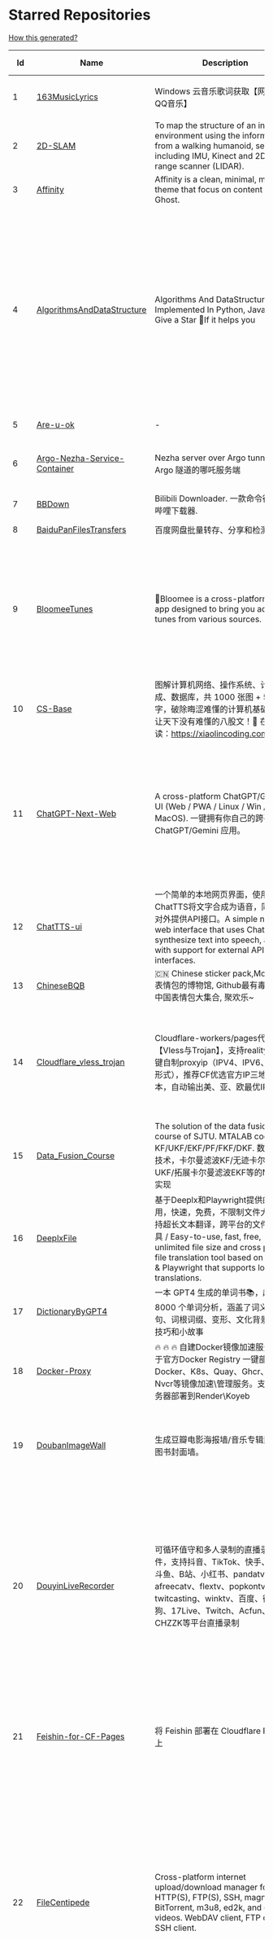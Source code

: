 # Starred Repositories  
[How this generated?](../master/USAGE.md)  
  
| Id 			| Name			| Description | Star Counts | Topics/Tags   | Last Updated 	|  
| ----------- | ----------- 	| ----------- | ----------- | ----------- 	| -----------   |  
|1|[163MusicLyrics](https://github.com/jitwxs/163MusicLyrics.git)|Windows 云音乐歌词获取【网易云、QQ音乐】|2076|neteasecloud, lyrics, 163music, srt, qqmusic|25-8-2024|  
|2|[2D-SLAM](https://github.com/Pontusun/2D-SLAM.git)|To map the structure of an indoor environment using the information from a walking humanoid, sensors including IMU, Kinect and 2D laser range scanner (LIDAR).|14||2-4-2015|  
|3|[Affinity](https://github.com/Showfom/Affinity.git)|Affinity is a clean, minimal, modern theme that focus on content for Ghost.|137|ghost, ghost-theme, ghost-themes|16-12-2019|  
|4|[AlgorithmsAndDataStructure](https://github.com/Py-Contributors/AlgorithmsAndDataStructure.git)|Algorithms And DataStructure Implemented In Python, Java & CPP, Give a Star 🌟If it helps you|945|data-structures, algorithms-and-data-structures, python-data-structures, python-algorithms, backtracking-algorithm, linkedlist, algorithm, cpp, python, algorithms, open-source, java, javascript, python3, computer-science|2-6-2024|  
|5|[Are-u-ok](https://github.com/AUK9527/Are-u-ok.git)|-|9119||13-8-2024|  
|6|[Argo-Nezha-Service-Container](https://github.com/fscarmen2/Argo-Nezha-Service-Container.git)|Nezha server over Argo tunnel 使用 Argo 隧道的哪吒服务端|635|nezha, probe, argo, cloudflared, paas, tunnel, vps|24-9-2024|  
|7|[BBDown](https://github.com/nilaoda/BBDown.git)|Bilibili Downloader. 一款命令行式哔哩哔哩下载器.|9765|downloader|1-9-2024|  
|8|[BaiduPanFilesTransfers](https://github.com/hxz393/BaiduPanFilesTransfers.git)|百度网盘批量转存、分享和检测工具|1474|baidu, gui, windows|25-10-2024|  
|9|[BloomeeTunes](https://github.com/HemantKArya/BloomeeTunes.git)|🌸Bloomee is a cross-platform music app designed to bring you ad-free tunes from various sources. 🌼🎵|385|android, android-app, bloc, flutter, flutter-apps, just-audio, music, music-player, saavn, youtube, downloader, spotify, music-client, windows, dart, hacktoberfest|16-10-2024|  
|10|[CS-Base](https://github.com/xiaolincoder/CS-Base.git)|图解计算机网络、操作系统、计算机组成、数据库，共 1000 张图 + 50 万字，破除晦涩难懂的计算机基础知识，让天下没有难懂的八股文！🚀 在线阅读：https://xiaolincoding.com  |14453|java, cpp, python, c, golang, linux, network, tcp|30-8-2024|  
|11|[ChatGPT-Next-Web](https://github.com/ChatGPTNextWeb/ChatGPT-Next-Web.git)|A cross-platform ChatGPT/Gemini UI (Web / PWA / Linux / Win / MacOS). 一键拥有你自己的跨平台 ChatGPT/Gemini 应用。|76127|chatgpt, nextjs, vercel, webui, cross-platform, tauri, tauri-app, react, desktop, gemini, fe, gemini-pro, gemini-server, gemini-ultra, ollama, groq, claude, calclaude, gpt-4o|30-10-2024|  
|12|[ChatTTS-ui](https://github.com/jianchang512/ChatTTS-ui.git)|一个简单的本地网页界面，使用ChatTTS将文字合成为语音，同时支持对外提供API接口。A simple native web interface that uses ChatTTS to synthesize text into speech, along with support for external API interfaces.|6140|tts, chattts|29-8-2024|  
|13|[ChineseBQB](https://github.com/zhaoolee/ChineseBQB.git)|🇨🇳 Chinese sticker pack,More joy / 表情包的博物馆, Github最有毒的仓库, 中国表情包大集合, 聚欢乐~|12223||29-9-2024|  
|14|[Cloudflare_vless_trojan](https://github.com/yonggekkk/Cloudflare_vless_trojan.git)|Cloudflare-workers/pages代理脚本【Vless与Trojan】，支持reality协议一键自制proxyip（IPV4、IPV6、域名三形式），推荐CF优选官方IP三地区脚本，自动输出美、亚、欧最优IP|4763|cdn, vless, cloudflare-workers, v2ray, xray, ygkkk, cloudflare-pages, cloudflare, trojan, base64, clash-meta, sing-box, reality|30-10-2024|  
|15|[Data_Fusion_Course](https://github.com/ChangjingLiu/Data_Fusion_Course.git)|The solution of the data fusion  course of SJTU. MTALAB code for KF/UKF/EKF/PF/FKF/DKF. 数据融合技术，卡尔曼滤波KF/无迹卡尔曼滤波UKF/拓展卡尔曼滤波EKF等的MATLAB实现|68|kalman-filter, kalman|9-7-2023|  
|16|[DeeplxFile](https://github.com/infrost/DeeplxFile.git)|基于Deeplx和Playwright提供的简单易用，快速，免费，不限制文件大小，支持超长文本翻译，跨平台的文件翻译工具 / Easy-to-use, fast, free, unlimited file size and cross platform file translation tool based on Deeplx & Playwright that supports long text translations.|568||9-9-2024|  
|17|[DictionaryByGPT4](https://github.com/Ceelog/DictionaryByGPT4.git)|一本 GPT4 生成的单词书📚，超过 8000 个单词分析，涵盖了词义、例句、词根词缀、变形、文化背景、记忆技巧和小故事|3703|gpt-4, gpt4|14-10-2024|  
|18|[Docker-Proxy](https://github.com/dqzboy/Docker-Proxy.git)|🔥 🔥 🔥 自建Docker镜像加速服务，基于官方Docker  Registry 一键部署Docker、K8s、Quay、Ghcr、Mcr、Nvcr等镜像加速\管理服务。支持免服务器部署到Render\Koyeb|1927|docker-proxy, docker-registry, gcr-registry|27-10-2024|  
|19|[DoubanImageWall](https://github.com/icue/DoubanImageWall.git)|生成豆瓣电影海报墙/音乐专辑封面墙/图书封面墙。|209|douban, douban-movie, douban-music, douban-crawler, douban-spider, douban-book|15-8-2024|  
|20|[DouyinLiveRecorder](https://github.com/ihmily/DouyinLiveRecorder.git)|可循环值守和多人录制的直播录制软件，支持抖音、TikTok、快手、虎牙、斗鱼、B站、小红书、pandatv、afreecatv、flextv、popkontv、twitcasting、winktv、百度、微博、酷狗、17Live、Twitch、Acfun、CHZZK等平台直播录制|4792|douyin-live, video-downloader, douyin-api, douyulive, live-recorder, tiktok-api, tiktoklive, spider, afreecatv, douyin, tiktok, flextv, twitcasting, pandatv, douyu, huya, weibo-live, twitch, showroom-live, acfun-live|30-10-2024|  
|21|[Feishin-for-CF-Pages](https://github.com/GenshinMinecraft/Feishin-for-CF-Pages.git)|将 Feishin 部署在 Cloudflare Pages 上|15|cloudflare, cloudflare-pages, jellyfin, jellyfin-client, jellyfin-web, music-library, music-player, navidrome, navidrome-client|5-10-2024|  
|22|[FileCentipede](https://github.com/filecxx/FileCentipede.git)|Cross-platform internet upload/download manager for HTTP(S), FTP(S), SSH, magnet-link, BitTorrent, m3u8, ed2k, and online videos.  WebDAV client, FTP client, SSH client.|7653|bittorrent-client, download-manager, download-videos, bt, magnet, libtorrent, http-client, ftp-client, download, video-downloader, stream-downloader, torrent, qbittorrent, transmission, webdav-client, ssh-client, m3u8, remote-download, qt|25-10-2024|  
|23|[FileCodeBox](https://github.com/vastsa/FileCodeBox.git)|文件快递柜-匿名口令分享文本，文件，像拿快递一样取文件（FileCodeBox - File Express Cabinet - Anonymous Passcode Sharing Text, Files, Like Taking Express Delivery for Files）|4008|python, anonymous, fastapi, tool, filecodebox|16-10-2024|  
|24|[FreeControl](https://github.com/pdone/FreeControl.git)|在PC上控制Android设备|1963|android, adb, scrcpy|19-7-2024|  
|25|[GoMusic](https://github.com/Bistutu/GoMusic.git)|迁移网易云/QQ音乐歌单至 Apple/Youtube/Spotify Music|934||4-10-2024|  
|26|[HackSTLinkUpgrade](https://github.com/armink/HackSTLinkUpgrade.git)|暴力升级你的 ST-Link 及 STM32CubeIDE|97|st-link, stm32, stcubeide, cubeide|4-12-2022|  
|27|[IPDB](https://github.com/ymyuuu/IPDB.git)|Cloudflare反代优选IP库|1427||30-10-2024|  
|28|[Implementation-of-Hector-SLAM-and-Autonomous-Navigation](https://github.com/Badri-R-S/Implementation-of-Hector-SLAM-and-Autonomous-Navigation.git)|Designed a mobile robot controlled using Raspberry Pi. Used hector mapping and AMCL to map the environment and localize the robot. Dijkstra Algorithm was used to autonomously navigate the robot.|2|amcl, hector-slam, ros, slam|13-11-2022|  
|29|[InnerTune](https://github.com/z-huang/InnerTune.git)|A Material 3 YouTube Music client for Android|4565|music, music-player, youtube, android, youtube-music, material-design, materialyou, innertube|29-10-2024|  
|30|[Matsuri](https://github.com/MatsuriDayo/Matsuri.git)|Matsuri (茉莉) / V2Ray / universal proxy toolchain for Android / Fork of SagerNet|2527|android, shadowsocks, v2ray, anticensorship|30-6-2023|  
|31|[MixTeX-Latex-OCR](https://github.com/RQLuo/MixTeX-Latex-OCR.git)|MixTeX multimodal LaTeX, ZhEn, and, Table OCR. It performs efficient CPU-based inference in a local offline on Windows.|795|computer-vision, deep-learning, latex, machine-learning, ocr, onnx, python|1-10-2024|  
|32|[Motrix](https://github.com/agalwood/Motrix.git)|A full-featured download manager.|45548|motrix, aria2, download-manager, macos, windows, linux, bittorrent, magnet, electron, bt, mac, download, torrent|7-6-2023|  
|33|[MouseClickTool](https://github.com/lalakii/MouseClickTool.git)|简单好用的鼠标连点器，体积小巧，性能好好的~鼠标连点器，当前版本体积仅16KB。|355|mouseclick, mouse, mouseclicker, autoclicker|26-10-2024|  
|34|[NaiveProxy-yg](https://github.com/yonggekkk/NaiveProxy-yg.git)|NaiveProxy多功能一键脚本，全网独家的多端口复用功能、自定义伪装站|311|acme, naiveproxy, warp, ygkkk|18-12-2023|  
|35|[NotionNext](https://github.com/tangly1024/NotionNext.git)|使用 NextJS + Notion API 实现的，支持多种部署方案的静态博客，无需服务器、零门槛搭建网站，为Notion和所有创作者设计。 (A static blog built with NextJS and Notion API, supporting multiple deployment options. No server required, zero threshold to set up a website. Designed for Notion and all creators.)|7730|tailwindcss, vercel, nextjs, react, blog, notion, zeabur|30-10-2024|  
|36|[Oracle-server-keep-alive-script](https://github.com/spiritLHLS/Oracle-server-keep-alive-script.git)|服务器资源占用脚本(甲骨文服务器保活脚本)(Oracle Server Keep Alive Script)|1624|alive, centos, debian, oracle, redhat, server, ubuntu, bash, oracle-cloud, dynamic, speedtest-cli, speedtest-go|22-10-2023|  
|37|[Oracle_OneKey_Active](https://github.com/Mrmineduce21/Oracle_OneKey_Active.git)|为了应对甲骨文最新回收机制而作的垃圾脚本|300||15-3-2023|  
|38|[PT-Plugin-Plus](https://github.com/pt-plugins/PT-Plugin-Plus.git)|PT 助手 Plus，为 Microsoft Edge、Google Chrome、Firefox 浏览器插件（Web Extensions），主要用于辅助下载 PT 站的种子。|6880|chrome-extension, firefox-addon, web-extension, edge-extension|3-10-2024|  
|39|[PathPlanning](https://github.com/zhm-real/PathPlanning.git)|Common used path planning algorithms with animations.|8001|astar, anytime-repairing-astar, learning-realtime-astar, realtime-adaptive-astar, lifelong-planning-astar, dstar, dstar-lite, anytime-dstar, rrt, rrt-star, rrt-connect, dynamic-rrt, extended-rrt, informed-rrt-star, fast-marching-trees, rrt-star-smart, batch-informed-trees, path-planning|14-12-2020|  
|40|[ROS-Autonomous-Robot](https://github.com/Abinay-Brown/ROS-Autonomous-Robot.git)|Autonomous Differential Drive Robot equipped with LIDAR AND IMU uses Hector-SLAM for mapping and ROS Navigation Stack to navigate autonomously|9||27-7-2023|  
|41|[Rin](https://github.com/openRin/Rin.git)|⚡Dynamic blog based on Cloudflare Pages + Workers + D1 + R2|1526|blog, bun, bunjs, framework, web, cloudflare, cloudflare-workers, elysiajs, react|22-10-2024|  
|42|[STranslate](https://github.com/ZGGSONG/STranslate.git)|A ready-to-use, ready-to-go translation ocr tool developed by WPF/WPF 开发的一款即开即用、即用即走的翻译、OCR工具|1993|deepl, wpf, mvvm, bing, openai, ocr, paddleocr, stranslate|29-10-2024|  
|43|[Shadowrocket-ADBlock-Rules](https://github.com/h2y/Shadowrocket-ADBlock-Rules.git)|提供多款 Shadowrocket 规则，带广告过滤功能。用于 iOS 未越狱设备选择性地自动翻墙。|15644|shadowrocket, surge, gfw, shadowsocks, shadowsocksr, ssr, proxy|12-4-2021|  
|44|[SteamTools](https://github.com/BeyondDimension/SteamTools.git)|🛠「Watt Toolkit」是一个开源跨平台的多功能 Steam 工具箱。|20166|steam, csharp, dotnet, wpf, mvvm, xaml, avalonia, avaloniaui, dotnetcore, cross-platform, steamtools, linux-app, windows-app, macos-app, ios-app, android-app, crossplatform|21-10-2024|  
|45|[TVBox](https://github.com/2hacc/TVBox.git)|TVBox 网络接口，更新速度快，接口访问速度快且稳定！|4782|tvbox|29-3-2024|  
|46|[Telegraph-Image](https://github.com/cf-pages/Telegraph-Image.git)|Image Hosting solution, Flickr/imgur alternative, make it easy for users to share their images. Using Cloudflare Pages and Telegraph.|3366|cloudflare, cloudflare-pages, flickr, image, image-host, image-hosting, image-sharing, imgur, serverless, telegraph, upload-images|26-9-2024|  
|47|[ToastFish](https://github.com/Uahh/ToastFish.git)|一个利用摸鱼时间背单词的软件。|5296||27-1-2023|  
|48|[Umi-OCR](https://github.com/hiroi-sora/Umi-OCR.git)|OCR software, free and offline. 开源、免费的离线OCR软件。支持截屏/批量导入图片，PDF文档识别，排除水印/页眉页脚，扫描/生成二维码。内置多国语言库。|26845|paddleocr, ocr, ocr-python, umi-ocr, qml, qt, screenshot|18-10-2024|  
|49|[UnblockNeteaseMusic](https://github.com/nondanee/UnblockNeteaseMusic.git)|Revive unavailable songs for Netease Cloud Music|17418|netease-cloud-music, unblocker, proxy-server|22-12-2020|  
|50|[VipVideo](https://github.com/iodefog/VipVideo.git)|各大网站vip视频、世界杯直播（CCTV5）免费观看 - Mac版。付费电影，VIP会员剧等，去广告播放。自用视频或者电影URL，音乐破解URL，CCTV等电视播放URL，爱奇艺、腾讯视频、芒果视频、bilibili、美剧、韩剧、日剧、音乐破解|3140||18-1-2023|  
|51|[WorkerVless2sub](https://github.com/cmliu/WorkerVless2sub.git)|这个是一个将 Cloudflare Workers - VLESS 搭配 自建优选域名 的 订阅生成器|3594||20-10-2024|  
|52|[X-TRACK](https://github.com/FASTSHIFT/X-TRACK.git)|A GPS bicycle speedometer that supports offline maps and track recording |5508|gps, gps-tracking, bicycle, speedometer, offline-maps, mcu, lvgl, mvp, gpx|27-9-2024|  
|53|[Y-TOC](https://github.com/struy-cn/Y-TOC.git)|-|103||24-3-2024|  
|54|[YYeTsBot](https://github.com/tgbot-collection/YYeTsBot.git)|🎬 人人影视 机器人和网站，包含人人影视全部资源以及众多网友的网盘分享|14199|yyets, telegram-bot, movies, tv-shows, bot, zimuxia|21-7-2024|  
|55|[alidrive-uploader-for-baota](https://github.com/aoaostar/alidrive-uploader-for-baota.git)|阿里云盘上传宝塔插件|102||28-7-2022|  
|56|[aliyundrive-webdav](https://github.com/messense/aliyundrive-webdav.git)|阿里云盘 WebDAV 服务|9615|aliyundrive, aliyundrive-client, webdav-server, openwrt-package, luci-app|23-7-2024|  
|57|[aria2](https://github.com/aria2/aria2.git)|aria2 is a lightweight multi-protocol & multi-source, cross platform download utility operated in command-line. It supports HTTP/HTTPS, FTP, SFTP, BitTorrent and Metalink.|35651|cpp11, http, ftp, sftp, bittorrent, rpc, download, metalink|30-6-2024|  
|58|[awesome-cloudflare](https://github.com/zhuima/awesome-cloudflare.git)|⛅️ 精选的 Cloudflare 工具、开源项目、指南、博客和其他资源列表。/ ⛅️ A curated list of Cloudflare tools, open source projects, guides, blogs and other resources.|8521||29-10-2024|  
|59|[awesome-english-ebooks](https://github.com/hehonghui/awesome-english-ebooks.git)|经济学人(含音频)、纽约客、卫报、连线、大西洋月刊等英语杂志免费下载,支持epub、mobi、pdf格式, 每周更新|21882|download, ebooks, economist, economist-ebooks, new-yorker, pdf|25-10-2024|  
|60|[awesome-social-media-downloader](https://github.com/DangJin/awesome-social-media-downloader.git)|👿 收录了一些能够免费下载油管、B 站、抖音等平台视频的下载工具。Some download tools that can freely download videos from platforms such as YouTube, Bilibili, Douyin, etc. have been included.|1073|downloader, bilibili-download, iqiyi, video, youku, youtube-dl|24-6-2024|  
|61|[awesome-testflight-link](https://github.com/pluwen/awesome-testflight-link.git)|Collection of Testflight public app link（iOS/iPad OS/macOS）。|3645|testflight, app, collection, ios, iphone, ipad, macos|30-10-2024|  
|62|[awesome-toolbox-chinese](https://github.com/bestxtools/awesome-toolbox-chinese.git)|🧰 优秀工具箱集合 - 收集，推荐好用、优秀的工具箱。工具箱大全。  https://awesome-toolbox-chinese.bestxtools.com/   https://😎🧰.bestxtools.com/|1006|toolbox, toolboxes, tools, awesome-list, awesome, awesome-toolbox, awesome-tools, online-tools, online-tools-websites, bestxtools|28-8-2023|  
|63|[bili2text](https://github.com/lanbinshijie/bili2text.git)|Bilibili视频转文字，一步到位，输入链接即可使用|579||28-10-2024|  
|64|[biliup](https://github.com/biliup/biliup.git)|全自动录播、直播录制、分p投稿工具，支持twitch、ytb频道搬运。|3340|bilibili, huya, douyu, douyin, bilibiliupload, youtube, twitch, downloader, download|26-10-2024|  
|65|[cashbook](https://github.com/dingdangdog/cashbook.git)|Docker部署的Web记账本。|75|cashbook, web, docker, ledger|30-10-2024|  
|66|[clash-verge-rev](https://github.com/clash-verge-rev/clash-verge-rev.git)|Continuation of Clash Verge - A Clash Meta GUI based on Tauri (Windows, MacOS, Linux)|36803|clash, clash-meta, clash-verge, linux, mac, tauri-app, windows, mihomo|30-10-2024|  
|67|[cloudflare](https://github.com/ip-scanner/cloudflare.git)|-|3696||14-2-2024|  
|68|[cloudflare_temp_email](https://github.com/dreamhunter2333/cloudflare_temp_email.git)|CloudFlare free temp domain email 免费收发 临时域名邮箱 支持附件 IMAP SMTP TelegramBot|2434|cloudflare-email, cloudflare-pages, cloudflare-workers, email, free|27-9-2024|  
|69|[dijkstras-algorithm](https://github.com/mburst/dijkstras-algorithm.git)|Implementations of Dijkstra's shortest path algorithm in different languages|526||21-2-2023|  
|70|[echarts](https://github.com/apache/echarts.git)|Apache ECharts is a powerful, interactive charting and data visualization library for browser|60514|echarts, data-visualization, charts, charting-library, visualization, apache, data-viz, canvas, svg|30-10-2024|  
|71|[eno-music](https://github.com/cloudflypeng/eno-music.git)|-|488||30-10-2024|  
|72|[extract_forward_tgbot](https://github.com/AhFeil/extract_forward_tgbot.git)|存储转发给它的消息，并能推送到网页，方便查看编辑信息，附带拼接图片、视频转 GIF 功能。 Store the messages forwarded to it, and be able to push them to the web page, for easy viewing and editing of the information.|103|python3, telegram-bot|22-6-2024|  
|73|[fideo-live-record](https://github.com/chenfan0/fideo-live-record.git)|A convenient live broadcast recording software! Supports Tiktok, Youtube, Twitch, Bilibili, Bigo!(一款方便的直播录制软件! 支持tiktok, youtube, twitch, 抖音，虎牙，斗鱼，快手，微博，网易cc，bilibili，花椒, 淘宝, 京东) |1017|douyin, douyu, ffmpeg, live-record, mac, tiktok, twitch, window, youtube, bigo, taobao, weibo, huya|30-10-2024|  
|74|[free](https://github.com/freefq/free.git)|翻墙、免费翻墙、免费科学上网、免费节点、免费梯子、免费ss/v2ray/trojan节点、蓝灯、谷歌商店、翻墙梯子|36932|fanqiang, v2ray, lantern, trojan, freefq, gfw, vmess, bulink, vpn, shadowsocks|6-2-2024|  
|75|[fusion](https://github.com/0x2E/fusion.git)|A lightweight, self-hosted friendly RSS aggregator and reader|1088|rss, rss-aggregator, rss-reader, self-hosted|29-9-2024|  
|76|[get_jobs](https://github.com/loks666/get_jobs.git)|💼【AI找工作助手】全平台自动投简历脚本：(boss、前程无忧、猎聘、拉勾、智联招聘)|753|resume, submit, voluntarily|30-10-2024|  
|77|[get_subscribe](https://github.com/ermaozi/get_subscribe.git)|✈️ 免费机场  / 免费VPN -> 自动获取免 clash/v2ray/trojan/sr/ssr 订阅链接，间隔12小时持续更新   科学上网   翻墙|6882|clash, v2ray, trojan, trojan-go, sr, ssr, android, vpn|30-10-2024|  
|78|[halo](https://github.com/halo-dev/halo.git)|强大易用的开源建站工具。|33909|halo, cms, halocms, content-management-system, blog, blog-engine|30-10-2024|  
|79|[haoruanfenxiang](https://github.com/yoyodadada/haoruanfenxiang.git)|好软分享|4226||30-10-2024|  
|80|[hector_slam_Ceres](https://github.com/wenbowen123/hector_slam_Ceres.git)|"Localization and Perception for Control and Decision-Making of a Low-Speed Autonomous Shuttle in a Campus Pilot Deployment." SAE International Journal of Connected and Automated Vehicles 1, no. 12-01-02-0003 (2018).|23|slam, robotics, self-driving-car, ceres-solver|21-4-2019|  
|81|[hexo](https://github.com/hexojs/hexo.git)|A fast, simple & powerful blog framework, powered by Node.js.|39433|hexo, javascript, nodejs, static-site-generator, typescript|14-10-2024|  
|82|[hexo-pro](https://github.com/wuzheng228/hexo-pro.git)|-|61||28-9-2024|  
|83|[hexo.github.io](https://github.com/wuhu-pig/hexo.github.io.git)|-|1||27-8-2024|  
|84|[html5-speedtest](https://github.com/insoxin/html5-speedtest.git)|一个基于HTML5的Speedtest 开源速度测试(服务器网速)只有9kb的精简汉化|112|html5-speedtest, speedtest|20-9-2019|  
|85|[iptv-sources](https://github.com/wuhu-pig/iptv-sources.git)|自动抓取更新iptv源 Autoupdate iptv sources|1||17-12-2023|  
|86|[iptv-sources](https://github.com/HerbertHe/iptv-sources.git)|Autoupdate iptv sources|6499|iptv, iptv-channels, iptv-m3u, m3u, kodi, tvbox, diyp, docker|7-9-2024|  
|87|[jpg2gif](https://github.com/hellodk34/jpg2gif.git)|把telegram导出的jpg/jpeg/png静态表情图片转换成微信能够导入的.gif文件|84|sticker, stickers, telegram|10-4-2024|  
|88|[keyword_alert_bot](https://github.com/Hootrix/keyword_alert_bot.git)|telegram keyword alert bot ⏰|252|telegram-bot, bot, python, telegram, docker, sqlite|11-7-2024|  
|89|[live](https://github.com/wwb521/live.git)|更新高质量电视直播源，欢迎大家使用，永久免费|1837||24-10-2024|  
|90|[lottie-converter](https://github.com/ed-asriyan/lottie-converter.git)|Converts Lottie Animations (.json / .lottie) and Telegram stickers (*.tgs) to GIF / PNG / APNG / WEBP / WEBM|818|tgs, telegram, gif, sticker, lottie, stickers, animated-stickers, gifski, webp, apng, png, tgs-to-apng, tgs-to-gif, tgs-to-png, tgs-to-webp, lottie-to-apng, lottie-to-gif, lottie-to-webp, lottie-to-webm, webm|29-9-2024|  
|91|[matlab_motion_planning](https://github.com/ai-winter/matlab_motion_planning.git)|Motion planning and Navigation of AGV/AMR：matlab implementation of Dijkstra, A*, Theta*, JPS, D*, LPA*, D* Lite, RRT, RRT*, RRT-Connect, Informed RRT*, ACO, Voronoi, PID, LQR, MPC, APF, RPP, DWA, DDPG, Bezier, B-spline, Dubins, Reeds-Shepp etc.|313|a-star, d-star, dijkstra, dynamic-window-approach, informed-rrt-star, jump-point-search, motion-planning, rrt, rrt-connect, rrt-star, ant-colony-optimization, pid-control, voronoi, theta-star, artificial-potential-field, lqr-controller, mpc-control|8-2-2024|  
|92|[mdx-notes](https://github.com/maqi1520/mdx-notes.git)|⛷ Cross-platform note-taking software, public layout editor, using MDX ⛷ 跨平台笔记软件，公众号排版编辑器，使用MDX来排版|1061|mdx, markdown-editor, markdown, nextjs, note-taking, notes|27-10-2024|  
|93|[mihomo](https://github.com/MetaCubeX/mihomo.git)|A simple Python Pydantic model for Honkai: Star Rail parsed data from the Mihomo API.|16295|honkai-star-rail, mihomo, python, star-rail-api|20-10-2024|  
|94|[n8n](https://github.com/n8n-io/n8n.git)|Free and source-available fair-code licensed workflow automation tool. Easily automate tasks across different services.|47914|automation, automated, ipaas, n8n, workflow, typescript, node, self-hosted, integrations, workflow-automation, cli, development, docker, low-code, low-code-development-platform, data-flow, integration-framework, apis, low-code-platform, no-code|30-10-2024|  
|95|[nekoray](https://github.com/MatsuriDayo/nekoray.git)|Qt based cross-platform GUI proxy configuration manager (backend: sing-box)|13126|linux, proxy, qt, shadowsocks, sing-box, trojan, v2ray, vless, vmess, windows|9-10-2024|  
|96|[new-pac](https://github.com/Alvin9999/new-pac.git)|翻墙-科学上网、自由上网、免费科学上网、免费翻墙、油管youtube、fanqiang、软件、VPN、一键翻墙浏览器，vps一键搭建翻墙服务器脚本/教程，免费shadowsocks/ss/ssr/v2ray/goflyway账号/节点，翻墙梯子，电脑、手机、iOS、安卓、windows、Mac、Linux、路由器翻墙、科学上网、youtube视频下载、美区apple id共享账号|55342|fanqiang, free-ssr, free-ss, ssr, shadowsocks, v2ray, gfw, shadowsocksr, ss, vmess, brook, goflyway, naiveproxy, freegate, kcptun, trojan, vpn, lantern|29-10-2024|  
|97|[ott](https://github.com/jianchang512/ott.git)|Api tool for local offline text translation supporting multiple languages/支持多语言的本地离线文字翻译api|445|translate, translation, translator|25-9-2024|  
|98|[pdf2docxserver](https://github.com/infrost/pdf2docxserver.git)|A server app to convert pdf to docx based on pdf2docx/ 基于 pdf2docx 将 pdf 转换为 docx 的服务程序|23||1-9-2024|  
|99|[plugins](https://github.com/typecho-fans/plugins.git)|Typecho Fans插件作品目录|1758|typecho, typecho-plugin, php, javascript|31-8-2024|  
|100|[qrcp](https://github.com/claudiodangelis/qrcp.git)|:zap: Transfer files over wifi from your computer to your mobile device by scanning a QR code without leaving the terminal.|9978|utility, golang, qrcode, cli, command-line|1-9-2024|  
|101|[radishes](https://github.com/radishes-music/radishes.git)|Cross-platform copyright-free music platform（跨平台的无版权的音乐平台）. 支持 windows / macos / linux / web|1101|radishes, music, electron, vue3, typescript, id3-writer, id3-reader, music-player, unblock, vip|26-5-2024|  
|102|[reference](https://github.com/jaywcjlove/reference.git)|为开发人员分享快速参考备忘清单(速查表)|12141|javascript, docker, npm, npm-package, semver, toml, typescript, cheatsheet, references, reactjs|29-10-2024|  
|103|[reinstall](https://github.com/bin456789/reinstall.git)|一键DD/重装脚本 (One-click reinstall OS on VPS)|2523|reinstall, vps, netboot, netinstall, boot, distro, grub, linux, operating-systems, os, windows, netinst, installer, iso, liveos, shell-script, alpine, alpine-linux, linux-distribution|29-10-2024|  
|104|[robot_pose_ekf](https://github.com/udacity/robot_pose_ekf.git)|The robot_pose_ekf ROS package applies sensor fusion on the robot IMU and odometry values to estimate its 3D pose.|368||8-12-2021|  
|105|[robot_pose_ekf](https://github.com/ros-planning/robot_pose_ekf.git)|robot_pose_ekf package for ROS Melodic and later|283||2-3-2021|  
|106|[robot_pose_ekf_learning](https://github.com/WinDistance/robot_pose_ekf_learning.git)|robot_pose_ekf 注释|5||20-11-2019|  
|107|[robot_pose_ekf_study](https://github.com/qianlima8888/robot_pose_ekf_study.git)|对ros下的robot_pose_ekf包源码依照个人理解添加注释|3||17-4-2019|  
|108|[rrt-algorithms](https://github.com/motion-planning/rrt-algorithms.git)|n-dimensional RRT, RRT* (RRT-Star)|615|geometry, rrt, rrt-star, algorithm, algorithms, random, motion-planning, tree|20-5-2024|  
|109|[scoutrobot](https://github.com/abelmeadows/scoutrobot.git)|We have successfully implemented the autonomous navigation of UAV with our custom python node using LiDAR ; 2D mapping with Hector SLAM and 3D mapping using Octomap algorithms in the ROS simulation environment. We also implemented an algorithm to manage the battery life of the UAV though which the UAV can use to return home when the battery-level drops down to a certain percentage.|52||27-4-2019|  
|110|[server](https://github.com/screego/server.git)|screen sharing for developers https://screego.net/|7743|webrtc, screensharing-tool, privacy, selfhosted, docker, go|11-10-2024|  
|111|[shuyuan](https://github.com/shidahuilang/shuyuan.git)|阅读书源-香色闺阁+阅读3.0书源+源阅读+爱阅书香+千阅+花火阅读+读不舍手+IPTV源+IPA巨魔应用=自动更新|5690|xiangsegige, reader, shuyuan, yuedu, aiyueshuxiang, yuanyuedu, iptv, ipa, trollstore, tts|28-10-2024|  
|112|[sing-box-yg](https://github.com/yonggekkk/sing-box-yg.git)|sing-box精装桶一键脚本【Hysteria2、Tuic5、Vless-reality、Vmess-ws/argo】：支持alpine系统、自签/acme双证书切换、Argo固定临时双隧道（可共存）、Psiphon赛风VPN（30个国家）分流功能；附singbox电脑网页客户端下载|2231|argo, clash-meta, hysteria2, sing-box, v2rayn, openclash, shadowrocket, cloudflared, acme, telegram-bot, geosite, v2ray, xray, tuic, warp, alpine, oblivion, psiphon|30-10-2024|  
|113|[sshwifty](https://github.com/nirui/sshwifty.git)|Web SSH & Telnet (WebSSH & WebTelnet client) 🔮|2411|webssh, webssh2, webtelnet, telnet, ssh|11-10-2024|  
|114|[starred-repo-toc](https://github.com/yks0000/starred-repo-toc.git)|Generates Markdown table for all Starred Repositories by a GitHub user.|38|starred-repositories, starred|30-10-2024|  
|115|[subconverter](https://github.com/tindy2013/subconverter.git)|Utility to convert between various subscription format|13156|clash, clashr, surge, quantumult, quantumultx, surfboard, v2ray, ss, ssr, regular-expression, gist, emoji, rename, subconverter|29-9-2024|  
|116|[tdl](https://github.com/iyear/tdl.git)|📥 A Telegram toolkit written in Golang|4395|telegram, downloader, telegram-api, download, bash|28-10-2024|  
|117|[telegram_media_downloader](https://github.com/tangyoha/telegram_media_downloader.git)|基于Dineshkarthik的项目， 电报视频下载，电报资源下载，跨平台，支持web查看下载进度 ，支持bot下发指令下载，支持下载已经加入的私有群但是限制下载的资源， telegram media download,Download media files from a telegram conversation/chat/channel up to 2GiB per file|2485|media-downloader, flask, cross-platform, downloader, telegram-bot, cosplatfrom|4-9-2024|  
|118|[tgState](https://github.com/csznet/tgState.git)|使用Telegram作为存储的文件外链系统，不限制文件大小和格式。|883|go, golang, telegram, telegram-bot, file, file-sharing, file-upload, filesystem, images, imageserver, img, storage, storage-api, storage-service, telegram-api, telegram-bot-api, telegrambot, vercel|18-4-2024|  
|119|[translators](https://github.com/zotero/translators.git)|Zotero Translators|1280||30-10-2024|  
|120|[v2rayN](https://github.com/2dust/v2rayN.git)|A GUI client for Windows, support Xray core and v2fly core and others|68832|windows, proxy, socks5, shadowsocks, trojan, v2ray, v2fly, xray, vmess, vless, xtls|30-10-2024|  
|121|[vaultwarden](https://github.com/dani-garcia/vaultwarden.git)|Unofficial Bitwarden compatible server written in Rust, formerly known as bitwarden_rs|38470|vaultwarden, bitwarden, rust, docker, rocket, hacktoberfest, bitwarden-rs|24-10-2024|  
|122|[vps-inventory-monitoring](https://github.com/546669204/vps-inventory-monitoring.git)|VPS库存监控系统 --- 实时把握库存信息|327||8-7-2019|  
|123|[warp-yg](https://github.com/yonggekkk/warp-yg.git)|warp多功能一键脚本，支持warp-go与wgcf切换，无限生成warp配置文件，支持升级warp+、warp团队账户，查看VPS本地IP、netflix、chatgpt解锁状态|3672|netflix, warp, warp-go, wgcf, cloudflare, ygkkk, chatgpt, socks5-proxy, warp-cli, vpn, endpoint, replit, wireguard|24-9-2024|  
|124|[wifi-cracking](https://github.com/brannondorsey/wifi-cracking.git)|Crack WPA/WPA2 Wi-Fi Routers with Airodump-ng and Aircrack-ng/Hashcat|11399|wifi, wpa2-cracking, aircrack-ng, hashcat, hacking, tutorial, cracking, password-cracking|18-5-2018|  
|125|[x-ui-yg](https://github.com/yonggekkk/x-ui-yg.git)|x-ui精简修改版脚本，集成argo固定临时双隧道（可共存）、Psiphon赛风VPN（30个国家）分流功能，支持部分节点聚合订阅、sing-box订阅、clash-meta订阅的配置输出|1918|x-ui, xray-core, socks5, wireguard, chatgpt, warp, argo, cloudflared, clash-meta, sing-box, alpine, httpupgrade, splithttp, oblivion, psiphon|29-10-2024|  
|126|[xiaomusic](https://github.com/hanxi/xiaomusic.git)|使用小爱音箱播放音乐，音乐使用 yt-dlp 下载。|1865|music, xiaoai, xiaoai-speaker, xiaomi, xiaomusic|30-10-2024|  
  
